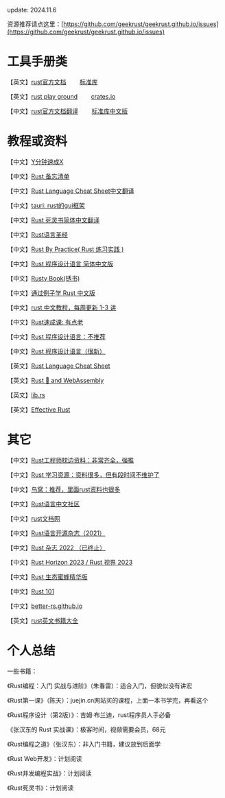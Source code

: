 update: 2024.11.6

资源推荐请点这里：[https://github.com/geekrust/geekrust.github.io/issues](https://github.com/geekrust/geekrust.github.io/issues)

# 工具手册类

【英文】[rust官方文档](https://www.rust-lang.org/learn)     &nbsp;&nbsp;&nbsp;&nbsp;&nbsp;&nbsp;     [标准库](https://doc.rust-lang.org/std/index.html)

【英文】[rust play ground](https://play.rust-lang.org/)    &nbsp;&nbsp;&nbsp;&nbsp;&nbsp;&nbsp;     [crates.io](https://crates.io/)

【中文】[rust官方文档翻译](https://rustwiki.org/zh-CN/)      &nbsp;&nbsp;&nbsp;&nbsp;&nbsp;&nbsp;     [标准库中文版](https://rustwiki.org/zh-CN/std/index.html)


# 教程或资料

【中文】[Y分钟速成X](https://learnxinyminutes.com/docs/zh-cn/rust-cn/)

【中文】[Rust 备忘清单](https://quickref.me/zh-CN/docs/rust.html)

【中文】[Rust Language Cheat Sheet中文翻译](https://nootn.com/rust-language-cheat-sheet/)

【中文】[tauri: rust的gui框架](https://tauri.app/zh-cn/)

【中文】[Rust 死灵书简体中文翻译](https://github.com/rust-lang-cn/nomicon-zh-Hans)

【中文】[Rust语言圣经](https://github.com/sunface/rust-course)

【中文】[Rust By Practice( Rust 练习实践 )](https://github.com/sunface/rust-by-practice)

【中文】[Rust 程序设计语言 简体中文版](https://kaisery.github.io/trpl-zh-cn/)

【中文】[Rusty Book(锈书)](https://rusty.course.rs/)

【中文】[通过例子学 Rust 中文版](https://github.com/rust-lang-cn/rust-by-example-cn)

【中文】[rust 中文教程，每周更新 1-3 讲](https://github.com/the-web3/chaineye-rust)

【中文】[Rust速成课: 有点老](https://github.com/chapin666/rust-crash-course-zh)

【中文】[Rust 程序设计语言：不推荐](https://rust.bootcss.com/)

【中文】[Rust 程序设计语言（很新）](https://kaisery.github.io/trpl-zh-cn/)

【英文】[Rust Language Cheat Sheet](https://cheats.rs/)

【英文】[Rust 🦀 and WebAssembly](https://rustwasm.github.io/docs/book/)

【英文】[lib.rs](https://lib.rs/)

【英文】[Effective Rust](https://www.lurklurk.org/effective-rust/)

# 其它

【中文】[Rust工程师枕边资料：非常齐全，强推](https://github.com/0voice/Understanding_in_Rust)

【中文】[Rust 学习资源：资料很多，但有段时间不维护了](https://frankorz.com/2022/01/18/rust-study-resource/)

【中文】[鸟窝：推荐，里面rust资料也很多](https://colobu.com/)

【中文】[Rust语言中文社区](https://rustcc.cn/)

【中文】[rust文档网](https://rustwiki.org/)

【中文】[Rust语言开源杂志（2021）](https://github.com/RustMagazine/rust_magazine_2021)

【中文】[Rust 杂志 2022 （已终止）](https://github.com/RustMagazine/rust_magazine_2022)

【中文】[Rust Horizon 2023 / Rust 视界 2023](https://github.com/RustMagazine/rust-horizon-2023)

【中文】[Rust 生态蜜蜂精华版](https://rustbee.zhubai.love/)

【中文】[Rust 101](https://juejin.cn/post/7150187051621548046)

【中文】[better-rs.github.io](https://better-rs.github.io/)

【英文】[rust英文书籍大全](https://github.com/sger/RustBooks)

# 个人总结

一些书籍：

《Rust编程：入门 实战与进阶》（朱春雷）：适合入门，但貌似没有讲宏

《Rust第一课》（陈天）：juejin.cn网站买的课程，上面一本书学完，再看这个

《Rust程序设计（第2版）》：吉姆·布兰迪，rust程序员人手必备

《张汉东的 Rust 实战课》：极客时间，视频需要会员，68元

《Rust编程之道》（张汉东）：非入门书籍，建议放到后面学

《Rust Web开发》：计划阅读

《Rust并发编程实战》：计划阅读

《Rust死灵书》：计划阅读

